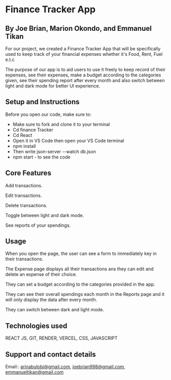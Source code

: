 # Finance Tracker App
## By Joe Brian, Marion Okondo, and Emmanuel Tikan

For our project, we created a Finance Tracker App that will be specifically used to keep track of your financial expenses whether it's Food, Rent, Fuel e.t.c

The purpose of our app is to aid users to use it freely to keep record of their expenses, see their expenses, make a budget according to the categories given, see their spending report after every month and also switch between light and dark mode for better UI experience. 

## Setup and Instructions

Before you open our code, make sure to:

- Make sure to fork and clone it to your terminal
- Cd finance Tracker
- Cd React
- Open it in VS Code then open your VS Code terminal
- npm install
- Then write json-server --watch db.json
- npm start - to see the code

## Core Features

Add transactions.

Edit transactions.

Delete transactions.

Toggle between light and dark mode.

See reports of your spendings.

## Usage

When you open the page, the user can see a form to immediately key in their transactions.

The Expense page displays all their transactions ans they can edit and delete an expense of their choice.

They can set a budget according to the categories provided in the app. 

They can see their overall spendings each month in the Reports page and it will only display the data after every month. 

They can switch between dark and light mode.

## Technologies used

REACT JS, GIT, RENDER, VERCEL, CSS, JAVASCRIPT

## Support and contact details

Email:: arinabulobi@gmail.com, joebrian998@gmail.com, emmanueltikan@gmail.com





